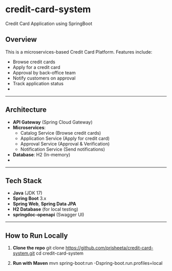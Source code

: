 # credit-card-system
Credit Card Application using SpringBoot

## Overview
This is a microservices-based Credit Card Platform. Features include:
- Browse credit cards
- Apply for a credit card
- Approval by back-office team
- Notify customers on approval
- Track application status
- 
---

## Architecture
- **API Gateway** (Spring Cloud Gateway)
- **Microservices**:
   - Catalog Service (Browse credit cards)
   - Application Service (Apply for credit card)
   - Approval Service (Approval & Verification)
   - Notification Service (Send notifications)
- **Database**: H2 (In-memory)
- 
---

## Tech Stack
- **Java** (JDK 17)
- **Spring Boot** 3.x
- **Spring Web**, **Spring Data JPA**
- **H2 Database** (for local testing)
- **springdoc-openapi** (Swagger UI)

---


## How to Run Locally
1. **Clone the repo**
   git clone https://github.com/prisheeta/credit-card-system.git
   cd credit-card-system

2. **Run with Maven**
   mvn spring-boot:run -Dspring-boot.run.profiles=local




